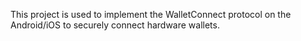 This project is used to implement the WalletConnect protocol on the Android/iOS to securely connect hardware wallets. 
